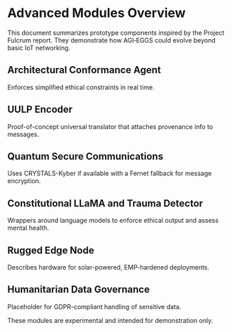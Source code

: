# Advanced Modules Overview

This document summarizes prototype components inspired by the Project Fulcrum report.
They demonstrate how AGI‑EGGS could evolve beyond basic IoT networking.

## Architectural Conformance Agent
Enforces simplified ethical constraints in real time.

## UULP Encoder
Proof-of-concept universal translator that attaches provenance info to messages.

## Quantum Secure Communications
Uses CRYSTALS-Kyber if available with a Fernet fallback for message encryption.

## Constitutional LLaMA and Trauma Detector
Wrappers around language models to enforce ethical output and assess mental health.

## Rugged Edge Node
Describes hardware for solar-powered, EMP-hardened deployments.

## Humanitarian Data Governance
Placeholder for GDPR-compliant handling of sensitive data.

These modules are experimental and intended for demonstration only.
